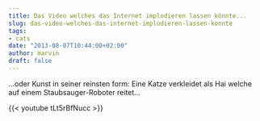 ```yaml
---
title: Das Video welches das Internet implodieren lassen könnte...
slug: das-video-welches-das-internet-implodieren-lassen-konnte
tags:
- cats
date: "2013-08-07T10:44:00+02:00"
author: marvin
draft: false
---
```

...oder Kunst in seiner reinsten form: Eine Katze verkleidet als Hai
welche auf einem Staubsauger-Roboter reitet...

{{< youtube tLt5rBfNucc >}}